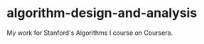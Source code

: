algorithm-design-and-analysis
=============================

My work for Stanford's Algorithms I course on Coursera.

